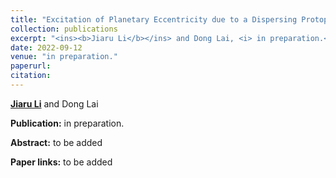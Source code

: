 ```yaml
---
title: "Excitation of Planetary Eccentricity due to a Dispersing Protoplanetary Disk"
collection: publications
excerpt: "<ins><b>Jiaru Li</b></ins> and Dong Lai, <i> in preparation.</i>"
date: 2022-09-12
venue: "in preparation."
paperurl: 
citation:
---
```


<ins><b>Jiaru Li</b></ins> and Dong Lai

<b>Publication:</b>  in preparation.

<b>Abstract:</b> to be added

<b>Paper links:</b>  to be added
